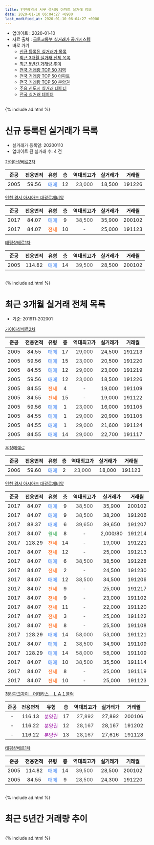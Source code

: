 ```yaml
---
title: 인천광역시 서구 경서동 아파트 실거래 정보
date: 2020-01-10 06:04:27 +0900
last_modified_at: 2020-01-10 06:04:27 +0900
---
```


* 업데이트 : 2020-01-10
* 자료 출처 : [국토교통부 실거래가 공개시스템](http://rt.molit.go.kr)
* 바로 가기
    * [신규 등록된 실거래가 목록](#신규-등록된-실거래가-목록)
    * [최근 3개월 실거래 전체 목록](#최근-3개월-실거래-전체-목록)
    * [최근 5년간 거래량 추이](#최근-5년간-거래량-추이)
    * [전국 거래량 TOP 50 지역](https://inasie.github.io/apt-trade-info/최근-3개월-전국에서-가장-거래가-많이-발생한-지역)
    * [전국 거래량 TOP 50 아파트](https://inasie.github.io/apt-trade-info/최근-3개월-전국에서-가장-거래가-많이-발생한-아파트)
    * [전국 거래량 TOP 50 분양권](https://inasie.github.io/apt-trade-info/최근-3개월-전국에서-가장-거래가-많이-발생한-분양권)
    * [주요 신도시 실거래 데이터](https://inasie.github.io/apt-trade-info/주요-신도시)
    * [전국 실거래 데이터](https://inasie.github.io/apt-trade-info/전국)
<br>
{% include ad.html %}
<br>

# 신규 등록된 실거래가 목록
* 실거래가 등록일: 20200110
* 업데이트 된 실거래 수: 4 건


[가이아샹베르2차](https://search.naver.com/search.naver?query=%EC%9D%B8%EC%B2%9C%EA%B4%91%EC%97%AD%EC%8B%9C+%EC%84%9C%EA%B5%AC+%EA%B2%BD%EC%84%9C%EB%8F%99+%EA%B0%80%EC%9D%B4%EC%95%84%EC%83%B9%EB%B2%A0%EB%A5%B42%EC%B0%A8)

|준공|전용면적|유형|층|역대최고가|실거래가|거래월|
|:---:|:---:|:---:|:---:|:---:|:---:|:---:|
|2005|59.56|<span style="color:#4285f3">매매</span>|12|<span style="color:#444444">23,000</span>|18,500|191226|

[인천 경서 아시아드 대광로제비앙](https://search.naver.com/search.naver?query=%EC%9D%B8%EC%B2%9C%EA%B4%91%EC%97%AD%EC%8B%9C+%EC%84%9C%EA%B5%AC+%EA%B2%BD%EC%84%9C%EB%8F%99+%EC%9D%B8%EC%B2%9C+%EA%B2%BD%EC%84%9C+%EC%95%84%EC%8B%9C%EC%95%84%EB%93%9C+%EB%8C%80%EA%B4%91%EB%A1%9C%EC%A0%9C%EB%B9%84%EC%95%99)

|준공|전용면적|유형|층|역대최고가|실거래가|거래월|
|:---:|:---:|:---:|:---:|:---:|:---:|:---:|
|2017|84.07|<span style="color:#4285f3">매매</span>|9|<span style="color:#444444">38,500</span>|35,900|200102|
|2017|84.07|<span style="color:#ff5a00">전세</span>|10|<span style="color:#444444">-</span>|25,000|191123|

[태평샹베르1차](https://search.naver.com/search.naver?query=%EC%9D%B8%EC%B2%9C%EA%B4%91%EC%97%AD%EC%8B%9C+%EC%84%9C%EA%B5%AC+%EA%B2%BD%EC%84%9C%EB%8F%99+%ED%83%9C%ED%8F%89%EC%83%B9%EB%B2%A0%EB%A5%B41%EC%B0%A8)

|준공|전용면적|유형|층|역대최고가|실거래가|거래월|
|:---:|:---:|:---:|:---:|:---:|:---:|:---:|
|2005|114.82|<span style="color:#4285f3">매매</span>|14|<span style="color:#444444">39,500</span>|28,500|200102|


<br>
{% include ad.html %}
<br>

# 최근 3개월 실거래 전체 목록
* 기준: 201911-202001


[가이아샹베르2차](https://search.naver.com/search.naver?query=%EC%9D%B8%EC%B2%9C%EA%B4%91%EC%97%AD%EC%8B%9C+%EC%84%9C%EA%B5%AC+%EA%B2%BD%EC%84%9C%EB%8F%99+%EA%B0%80%EC%9D%B4%EC%95%84%EC%83%B9%EB%B2%A0%EB%A5%B42%EC%B0%A8)

|준공|전용면적|유형|층|역대최고가|실거래가|거래월|
|:---:|:---:|:---:|:---:|:---:|:---:|:---:|
|2005|84.55|<span style="color:#4285f3">매매</span>|17|<span style="color:#444444">29,000</span>|24,500|191213|
|2005|59.56|<span style="color:#4285f3">매매</span>|15|<span style="color:#444444">23,000</span>|20,500|191220|
|2005|84.55|<span style="color:#4285f3">매매</span>|12|<span style="color:#444444">29,000</span>|23,000|191219|
|2005|59.56|<span style="color:#4285f3">매매</span>|12|<span style="color:#444444">23,000</span>|18,500|191226|
|2005|84.55|<span style="color:#ff5a00">전세</span>|4|<span style="color:#444444">-</span>|19,000|191109|
|2005|84.55|<span style="color:#ff5a00">전세</span>|15|<span style="color:#444444">-</span>|19,000|191122|
|2005|59.56|<span style="color:#4285f3">매매</span>|1|<span style="color:#444444">23,000</span>|16,000|191105|
|2005|84.55|<span style="color:#4285f3">매매</span>|1|<span style="color:#444444">29,000</span>|20,900|191105|
|2005|84.55|<span style="color:#4285f3">매매</span>|1|<span style="color:#444444">29,000</span>|21,600|191124|
|2005|84.55|<span style="color:#4285f3">매매</span>|14|<span style="color:#444444">29,000</span>|22,700|191117|

[우정에쉐르](https://search.naver.com/search.naver?query=%EC%9D%B8%EC%B2%9C%EA%B4%91%EC%97%AD%EC%8B%9C+%EC%84%9C%EA%B5%AC+%EA%B2%BD%EC%84%9C%EB%8F%99+%EC%9A%B0%EC%A0%95%EC%97%90%EC%89%90%EB%A5%B4)

|준공|전용면적|유형|층|역대최고가|실거래가|거래월|
|:---:|:---:|:---:|:---:|:---:|:---:|:---:|
|2006|59.60|<span style="color:#4285f3">매매</span>|2|<span style="color:#444444">23,000</span>|18,000|191123|

[인천 경서 아시아드 대광로제비앙](https://search.naver.com/search.naver?query=%EC%9D%B8%EC%B2%9C%EA%B4%91%EC%97%AD%EC%8B%9C+%EC%84%9C%EA%B5%AC+%EA%B2%BD%EC%84%9C%EB%8F%99+%EC%9D%B8%EC%B2%9C+%EA%B2%BD%EC%84%9C+%EC%95%84%EC%8B%9C%EC%95%84%EB%93%9C+%EB%8C%80%EA%B4%91%EB%A1%9C%EC%A0%9C%EB%B9%84%EC%95%99)

|준공|전용면적|유형|층|역대최고가|실거래가|거래월|
|:---:|:---:|:---:|:---:|:---:|:---:|:---:|
|2017|84.07|<span style="color:#4285f3">매매</span>|9|<span style="color:#444444">38,500</span>|35,900|200102|
|2017|84.07|<span style="color:#4285f3">매매</span>|9|<span style="color:#444444">38,500</span>|38,200|191206|
|2017|88.37|<span style="color:#4285f3">매매</span>|6|<span style="color:#444444">39,650</span>|39,650|191207|
|2017|84.07|<span style="color:#34a853">월세</span>|8|<span style="color:#444444">-</span>|2,000/80|191214|
|2017|128.29|<span style="color:#ff5a00">전세</span>|14|<span style="color:#444444">-</span>|19,000|191221|
|2017|84.07|<span style="color:#ff5a00">전세</span>|12|<span style="color:#444444">-</span>|25,000|191213|
|2017|84.07|<span style="color:#4285f3">매매</span>|6|<span style="color:#444444">38,500</span>|38,500|191228|
|2017|84.07|<span style="color:#ff5a00">전세</span>|2|<span style="color:#444444">-</span>|24,500|191230|
|2017|84.07|<span style="color:#4285f3">매매</span>|12|<span style="color:#444444">38,500</span>|34,500|191206|
|2017|84.07|<span style="color:#ff5a00">전세</span>|9|<span style="color:#444444">-</span>|25,000|191217|
|2017|84.07|<span style="color:#ff5a00">전세</span>|9|<span style="color:#444444">-</span>|23,000|191102|
|2017|84.07|<span style="color:#ff5a00">전세</span>|11|<span style="color:#444444">-</span>|22,000|191120|
|2017|84.07|<span style="color:#ff5a00">전세</span>|3|<span style="color:#444444">-</span>|25,000|191122|
|2017|84.07|<span style="color:#ff5a00">전세</span>|8|<span style="color:#444444">-</span>|25,500|191108|
|2017|128.29|<span style="color:#4285f3">매매</span>|14|<span style="color:#444444">58,000</span>|53,000|191121|
|2017|84.07|<span style="color:#4285f3">매매</span>|2|<span style="color:#444444">38,500</span>|34,900|191109|
|2017|128.29|<span style="color:#4285f3">매매</span>|14|<span style="color:#444444">58,000</span>|58,000|191109|
|2017|84.07|<span style="color:#4285f3">매매</span>|10|<span style="color:#444444">38,500</span>|35,500|191114|
|2017|84.07|<span style="color:#ff5a00">전세</span>|8|<span style="color:#444444">-</span>|25,000|191119|
|2017|84.07|<span style="color:#ff5a00">전세</span>|10|<span style="color:#444444">-</span>|25,000|191123|

[청라파크자이　더테라스　ＬＡ１블럭](https://search.naver.com/search.naver?query=%EC%9D%B8%EC%B2%9C%EA%B4%91%EC%97%AD%EC%8B%9C+%EC%84%9C%EA%B5%AC+%EA%B2%BD%EC%84%9C%EB%8F%99+%EC%B2%AD%EB%9D%BC%ED%8C%8C%ED%81%AC%EC%9E%90%EC%9D%B4%E3%80%80%EB%8D%94%ED%85%8C%EB%9D%BC%EC%8A%A4%E3%80%80%EF%BC%AC%EF%BC%A1%EF%BC%91%EB%B8%94%EB%9F%AD)

|준공|전용면적|유형|층|역대최고가|실거래가|거래월|
|:---:|:---:|:---:|:---:|:---:|:---:|:---:|
|-|116.13|<span style="color:#9C11A5">분양권</span>|17|<span style="color:#444444">27,892</span>|27,892|200106|
|-|116.22|<span style="color:#9C11A5">분양권</span>|12|<span style="color:#444444">28,167</span>|28,167|191202|
|-|116.22|<span style="color:#9C11A5">분양권</span>|13|<span style="color:#444444">28,167</span>|27,616|191128|

[태평샹베르1차](https://search.naver.com/search.naver?query=%EC%9D%B8%EC%B2%9C%EA%B4%91%EC%97%AD%EC%8B%9C+%EC%84%9C%EA%B5%AC+%EA%B2%BD%EC%84%9C%EB%8F%99+%ED%83%9C%ED%8F%89%EC%83%B9%EB%B2%A0%EB%A5%B41%EC%B0%A8)

|준공|전용면적|유형|층|역대최고가|실거래가|거래월|
|:---:|:---:|:---:|:---:|:---:|:---:|:---:|
|2005|114.82|<span style="color:#4285f3">매매</span>|14|<span style="color:#444444">39,500</span>|28,500|200102|
|2005|84.55|<span style="color:#4285f3">매매</span>|9|<span style="color:#444444">28,500</span>|24,300|191220|


<br>
{% include ad.html %}
<br>

# 최근 5년간 거래량 추이


<div style="width:100%;">
    <canvas id="deal_progress" height="200"></canvas>
</div>

<script>
new Chart(document.getElementById("deal_progress"), {
    type: 'line',
    data: {
        labels: ['201501','201502','201503','201504','201505','201506','201507','201508','201509','201510','201511','201512','201601','201602','201603','201604','201605','201606','201607','201608','201609','201610','201611','201612','201701','201702','201703','201704','201705','201706','201707','201708','201709','201710','201711','201712','201801','201802','201803','201804','201805','201806','201807','201808','201809','201810','201811','201812','201901','201902','201903','201904','201905','201906','201907','201908','201909','201910','201911','201912','202001'],
        datasets: [{
            label: '매매',
            pointRadius: 1,
            data: [8, 13, 39, 18, 20, 25, 19, 17, 13, 11, 6, 5, 4, 5, 9, 17, 13, 13, 20, 13, 12, 15, 11, 4, 9, 10, 8, 7, 3, 12, 4, 9, 11, 1, 10, 7, 22, 31, 36, 13, 5, 5, 8, 11, 13, 8, 13, 9, 8, 6, 5, 4, 7, 7, 6, 11, 8, 9, 10, 10, 3],
            borderColor: "rgba(255, 201, 14, 1)",
            backgroundColor: "rgba(255, 201, 14, 0.5)",
            fill: false,
            lineTension: 0
        },{
            label: '전월세',
            pointRadius: 1,
            data: [12, 6, 14, 7, 11, 13, 7, 8, 9, 5, 2, 3, 6, 6, 7, 12, 4, 6, 11, 7, 9, 7, 9, 3, 3, 5, 11, 4, 6, 6, 4, 5, 5, 9, 2, 10, 30, 21, 25, 7, 7, 7, 4, 10, 2, 7, 4, 9, 4, 7, 8, 6, 8, 6, 5, 3, 4, 9, 8, 5, 0],
            borderColor: "rgba(0, 141, 185, 1)",
            backgroundColor: "rgba(0, 141, 185, 0.5)",
            fill: false,
            lineTension: 0
        }
        ]
    },
    options: {
        responsive: true,
        title: {
            display: false
        },
        tooltips: {
            mode: 'index',
            intersect: false
        },
        hover: {
            mode: 'nearest',
            intersect: true
        },
        scales: {
            xAxes: [{
                display: true,
                scaleLabel: {
                    display: true,
                    labelString: '년/월'
                }
            }],
            yAxes: [{
                display: true,
                ticks: {
                    suggestedMin: 0,
                },
                scaleLabel: {
                    display: true,
                    labelString: '실거래 수'
                }
            }]
        }
    }
});

</script>


<br>
{% include ad.html %}
<br>

